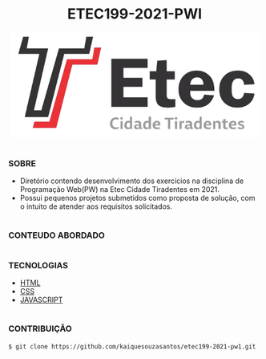 <h1 align=center>ETEC199-2021-PWI</h1>

<p align="center">
  <img src="etec.png" width="500">
</p>

#
### SOBRE

- Diretório contendo desenvolvimento dos exercícios na disciplina de Programação Web(PW) na Etec Cidade Tiradentes em 2021.
- Possui pequenos projetos submetidos como proposta de solução, com o intuito de atender aos requisitos solicitados.

#
### CONTEUDO ABORDADO

#
### TECNOLOGIAS
- [HTML]()
- [CSS]()
- [JAVASCRIPT]()

#
### CONTRIBUIÇÃO

```
$ git clone https://github.com/kaiquesouzasantos/etec199-2021-pw1.git 
```
